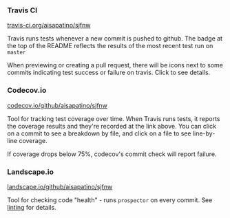 ### Travis CI

[travis-ci.org/aisapatino/sjfnw](https://travis-ci.org/aisapatino/sjfnw)

Travis runs tests whenever a new commit is pushed to github. The badge at the top of the README reflects the results of the most recent test run on `master`

When previewing or creating a pull request, there will be icons next to some commits indicating test success or failure on travis. Click to see details.

### Codecov.io

[codecov.io/github/aisapatino/sjfnw](https://codecov.io/github/aisapatino/sjfnw)

Tool for tracking test coverage over time. When Travis runs tests, it reports the coverage results and they're recorded at the link above. You can click on a commit to see a breakdown by file, and click on a file to see line-by-line coverage.

If coverage drops below 75%, codecov's commit check will report failure.

### Landscape.io

[landscape.io/github/aisapatino/sjfnw](https://landscape.io/github/aisapatino/sjfnw)

Tool for checking code "health" - runs `prospector` on every commit. See [linting](/getting-started/linters.md) for details.
